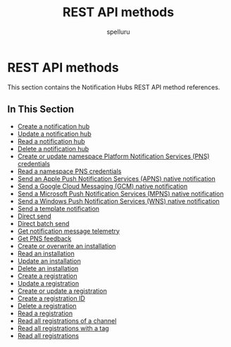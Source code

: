 ﻿---
title: "REST API methods"
ms.custom: ""
ms.date: 04/05/2019
ms.reviewer: ""
ms.service: "notification-hubs"
ms.suite: ""
ms.tgt_pltfrm: ""
ms.topic: "reference"
author: "spelluru"
ms.author: "spelluru"
manager: "timlt"

---


# REST API methods
This section contains the Notification Hubs REST API method references.

## In This Section

- [Create a notification hub](create-notification-hub.md)
- [Update a notification hub](update-notification-hub.md)
- [Read a notification hub](read-notification-hub.md)
- [Delete a notification hub](read-notification-hub.md)
- [Create or update namespace Platform Notification Services (PNS) credentials](create-update-namespace-pns-credentials.md)
- [Read a namespace PNS credentials](read-namespace-pns-credentials.md)
- [Send an Apple Push Notification Services (APNS) native notification](send-apns-native-notification.md)
- [Send a Google Cloud Messaging (GCM) native notification](send-gcm-native-notification.md)
- [Send a Microsoft Push Notification Services (MPNS) native notification](send-mpns-native-notification.md)
- [Send a Windows Push Notification Services (WNS) native notification](send-wns-native-notification.md)
- [Send a template notification](send-template-notification.md)
- [Direct send](direct-send.md)
- [Direct batch send](direct-batch-send.md)
- [Get notification message telemetry](get-notification-message-telemetry.md)
- [Get PNS feedback](get-pns-feedback.md)
- [Create or overwrite an installation](create-overwrite-installation.md)
- [Read an installation](read-installation.md)
- [Update an installation](update-installation.md)
- [Delete an installation](delete-installation.md)
- [Create a registration](create-registration.md)
- [Update a registration](update-registration.md)
- [Create or update a registration](create-update-registration.md)
- [Create a registration ID](create-registration-id.md)
- [Delete a registration](delete-registration.md)
- [Read a registration](read-registration.md)
- [Read all registrations of a channel](read-all-registrations-channel.md)
- [Read all registrations with a tag](read-all-registrations-tag.md)
- [Read all registrations](read-all-registrations.md)

